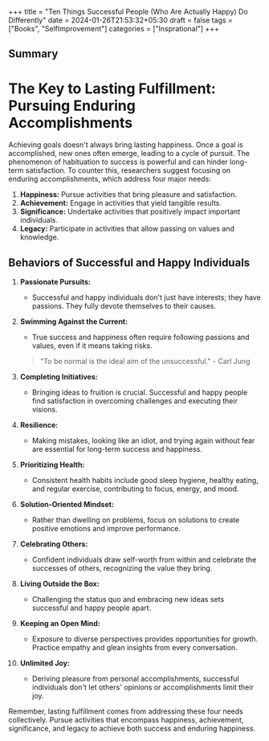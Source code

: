 +++
title = "Ten Things Successful People (Who Are Actually Happy) Do Differently"
date = 2024-01-26T21:53:32+05:30
draft = false
tags = ["Books", "SelfImprovement"]
categories = ["Insprational"]
+++


## Summary
# The Key to Lasting Fulfillment: Pursuing Enduring Accomplishments

Achieving goals doesn't always bring lasting happiness. Once a goal is accomplished, new ones often emerge, leading to a cycle of pursuit. The phenomenon of habituation to success is powerful and can hinder long-term satisfaction. To counter this, researchers suggest focusing on enduring accomplishments, which address four major needs:

1. **Happiness:** Pursue activities that bring pleasure and satisfaction.
2. **Achievement:** Engage in activities that yield tangible results.
3. **Significance:** Undertake activities that positively impact important individuals.
4. **Legacy:** Participate in activities that allow passing on values and knowledge.

## Behaviors of Successful and Happy Individuals

1. **Passionate Pursuits:**
    - Successful and happy individuals don't just have interests; they have passions. They fully devote themselves to their causes.

2. **Swimming Against the Current:**
    - True success and happiness often require following passions and values, even if it means taking risks.

    > "To be normal is the ideal aim of the unsuccessful." - Carl Jung

3. **Completing Initiatives:**
    - Bringing ideas to fruition is crucial. Successful and happy people find satisfaction in overcoming challenges and executing their visions.

4. **Resilience:**
    - Making mistakes, looking like an idiot, and trying again without fear are essential for long-term success and happiness.

5. **Prioritizing Health:**
    - Consistent health habits include good sleep hygiene, healthy eating, and regular exercise, contributing to focus, energy, and mood.

6. **Solution-Oriented Mindset:**
    - Rather than dwelling on problems, focus on solutions to create positive emotions and improve performance.

7. **Celebrating Others:**
    - Confident individuals draw self-worth from within and celebrate the successes of others, recognizing the value they bring.

8. **Living Outside the Box:**
    - Challenging the status quo and embracing new ideas sets successful and happy people apart.

9. **Keeping an Open Mind:**
    - Exposure to diverse perspectives provides opportunities for growth. Practice empathy and glean insights from every conversation.

10. **Unlimited Joy:**
    - Deriving pleasure from personal accomplishments, successful individuals don't let others' opinions or accomplishments limit their joy.

Remember, lasting fulfillment comes from addressing these four needs collectively. Pursue activities that encompass happiness, achievement, significance, and legacy to achieve both success and enduring happiness.

